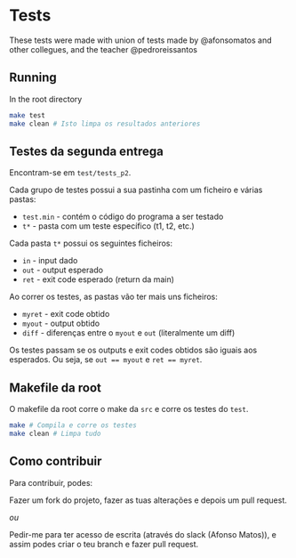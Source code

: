# Tests

These tests were made with union of tests made by @afonsomatos and other collegues, and the teacher @pedroreissantos

## Running

In the root directory
```sh
make test
make clean # Isto limpa os resultados anteriores
```

## Testes da segunda entrega

Encontram-se em `test/tests_p2`.

Cada grupo de testes possui a sua pastinha com um ficheiro e várias pastas:
* `test.min` - contém o código do programa a ser testado
* `t*` - pasta com um teste específico (t1, t2, etc.) 

Cada pasta `t*` possui os seguintes ficheiros:

* `in` - input dado 
* `out` - output esperado
* `ret` - exit code esperado (return da main)

Ao correr os testes, as pastas vão ter mais uns ficheiros:
* `myret` - exit code obtido
* `myout` - output obtido
* `diff` - diferenças entre o `myout` e `out` (literalmente um diff)

Os testes passam se os outputs e exit codes obtidos são iguais aos esperados. Ou seja, se `out == myout` e `ret == myret`.

## Makefile da root

O makefile da root corre o make da `src` e corre os testes do `test`.
```sh
make # Compila e corre os testes
make clean # Limpa tudo
```
## Como contribuir

Para contribuir, podes:

Fazer um fork do projeto, fazer as tuas alterações e depois um pull request.

*ou*

Pedir-me para ter acesso de escrita (através do slack (Afonso Matos)), e assim podes criar o teu branch e fazer pull request.
